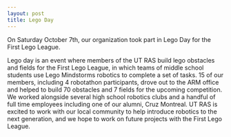 ```yaml
---
layout: post
title: Lego Day
---
```


On Saturday October 7th, our organization took part in Lego Day for the First Lego League.

Lego day is an event where members of the UT RAS build lego obstacles and fields for the First Lego League, in which teams of middle school students use Lego Mindstorms robotics to complete a set of tasks. 15 of our members, including 4 robotathon participants, drove out to the ARM office and helped to build 70 obstacles and 7 fields for the upcoming competition. We worked alongside several high school robotics clubs and a handful of full time employees including one of our alumni, Cruz Montreal. UT RAS is excited to work with our local community to help introduce robotics to the next generation, and we hope to work on future projects with the First Lego League.
